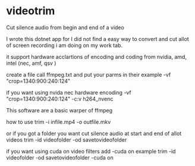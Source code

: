 # videotrim
Cut silence audio from begin and end of a video

I wrote this dotnet app for I did not find a easy way to convert and cut allot of screen recording i am doing on my work tab.

it support hardware acclartions of encoding and coding from nvidia, amd, intel (nec, amf, qsv )

create a file call ffmpeg.txt and put your parms in their example
 -vf "crop=1340:900:240:124" 
 
 if you want using nvida nec hardware encoding 
 -vf "crop=1340:900:240:124" -c:v h264_nvenc
  
This software are a basic warper of ffmpeg

how to use 
trim -i infile.mp4 -o outfile.mkv

or if you got a folder you want cut silence audio at start and end of allot videos
trim -id videofolder -od savetovideofolder

if you want using cuda on video filters add
-cuda on 
example 
trim -id videofolder -od savetovideofolder -cuda on

